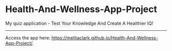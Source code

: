 # Health-And-Wellness-App-Project
My quiz application - Test Your Knowledge And Create A Healthier IQ! 

----------------------------------------
Access the app here: 
https://melitaclark.github.io/Health-And-Wellness-App-Project/.
